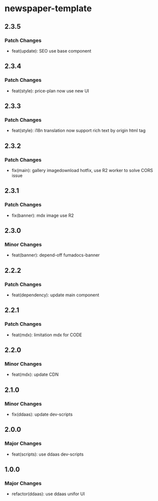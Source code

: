 # newspaper-template

## 2.3.5

### Patch Changes

- feat(update): SEO use base component

## 2.3.4

### Patch Changes

- feat(style): price-plan now use new UI

## 2.3.3

### Patch Changes

- feat(style): i18n translation now support rich text by origin html tag

## 2.3.2

### Patch Changes

- fix(main): gallery imagedownload hotfix, use R2 worker to solve CORS issue

## 2.3.1

### Patch Changes

- fix(banner): mdx image use R2

## 2.3.0

### Minor Changes

- feat(banner): depend-off fumadocs-banner

## 2.2.2

### Patch Changes

- feat(dependency): update main component

## 2.2.1

### Patch Changes

- feat(mdx): limitation mdx for CODE

## 2.2.0

### Minor Changes

- feat(mdx): update CDN

## 2.1.0

### Minor Changes

- fix(ddaas): update dev-scripts

## 2.0.0

### Major Changes

- feat(scripts): use ddaas dev-scripts

## 1.0.0

### Major Changes

- refactor(ddaas): use ddaas unifor UI
